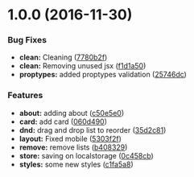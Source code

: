 <a name="1.0.0"></a>
# 1.0.0 (2016-11-30)


### Bug Fixes

* **clean:** Cleaning ([7780b2f](https://github.com/lucaskatayama/tredux/commit/7780b2f))
* **clean:** Removing unused jsx ([f1d1a50](https://github.com/lucaskatayama/tredux/commit/f1d1a50))
* **proptypes:** added proptypes validation ([25746dc](https://github.com/lucaskatayama/tredux/commit/25746dc))


### Features

* **about:** adding about ([c50e5e0](https://github.com/lucaskatayama/tredux/commit/c50e5e0))
* **card:** add card ([060d490](https://github.com/lucaskatayama/tredux/commit/060d490))
* **dnd:** drag and drop list to reorder ([35d2c81](https://github.com/lucaskatayama/tredux/commit/35d2c81))
* **layout:** Fixed mobile ([5303f2f](https://github.com/lucaskatayama/tredux/commit/5303f2f))
* **remove:** remove lists ([b408329](https://github.com/lucaskatayama/tredux/commit/b408329))
* **store:** saving on localstorage ([0c458cb](https://github.com/lucaskatayama/tredux/commit/0c458cb))
* **styles:** some new styles ([c1fa5a8](https://github.com/lucaskatayama/tredux/commit/c1fa5a8))



